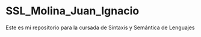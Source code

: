 # SSL_Molina_Juan_Ignacio
Este es mi repositorio para la cursada de Sintaxis y Semántica de Lenguajes
